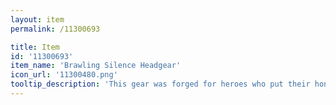 ```yaml
---
layout: item
permalink: /11300693

title: Item
id: '11300693'
item_name: 'Brawling Silence Headgear'
icon_url: '11300480.png'
tooltip_description: 'This gear was forged for heroes who put their honor on the line and competed with their all!'
---
```

